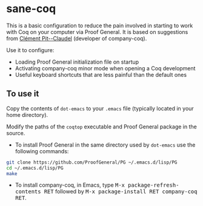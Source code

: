 # sane-coq

This is a basic configuration to reduce the pain involved in starting to work with Coq on your computer via Proof General.
It is based on suggestions from [Clément Pit--Claudel](https://github.com/cpitclaudel/company-coq) (developer of company-coq).

Use it to configure:
 * Loading Proof General initialization file on startup
 * Activating company-coq minor mode when opening a Coq development
 * Useful keyboard shortcuts that are less painful than the default ones

## To use it

Copy the contents of `dot-emacs` to your `.emacs` file (typically located in your home directory).

Modify the paths of the `coqtop` executable and Proof General package in the source.

 * To install Proof General in the same directory used by `dot-emacs` use the following commands:
```bash
git clone https://github.com/ProofGeneral/PG ~/.emacs.d/lisp/PG
cd ~/.emacs.d/lisp/PG
make
```

 * To install company-coq, in Emacs, type <kbd>M-x package-refresh-contents RET</kbd> followed by <kbd>M-x package-install RET company-coq RET</kbd>.
